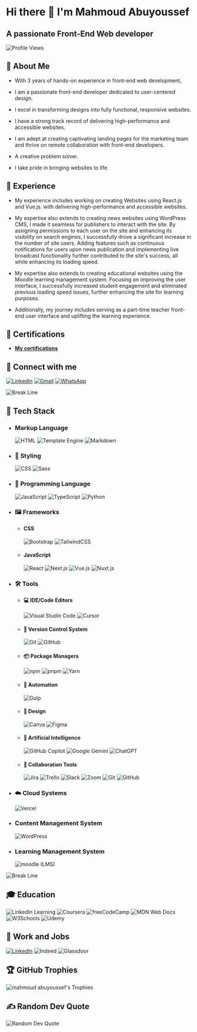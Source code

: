 # Hi there 👋 I'm Mahmoud Abuyoussef
## A passionate Front-End Web developer

![Profile Views](https://komarev.com/ghpvc/?username=mahmoud-abuyoussef&label=Profile%20views&color=0e75b6&style=flat)

## 💫 About Me

- With 3 years of hands-on experience in front-end web development,

- I am a passionate front-end developer dedicated to user-centered design.

- I excel in transforming designs into fully functional, responsive websites.

- I have a strong track record of delivering high-performance and accessible websites.

- I am adept at creating captivating landing pages for the marketing team and thrive on remote collaboration with front-end developers.

- A creative problem solver.

- I take pride in bringing websites to life.


## 💪 Experience

- My experience includes working on creating Websites using React.js and Vue.js.
  with delivering high-performance and accessible websites.

- My expertise also extends to creating news websites using WordPress CMS,
  I made it seamless for publishers to interact with the site.
  By assigning permissions to each user on the site and enhancing its visibility on search engines,
  I successfully drove a significant increase in the number of site users. Adding features such as continuous notifications for users upon news publication and implementing live broadcast functionality further contributed to the site's success,
  all while enhancing its loading speed.

- My expertise also extends to creating educational websites using the Moodle learning management system.
  Focusing on improving the user interface,
  I successfully increased student engagement and eliminated previous loading speed issues,
  further enhancing the site for learning purposes.

- Additionally, my journey includes serving as a part-time teacher 
  front-end user interface and uplifting the learning experience.

## 📜 Certifications
- **[My certifications](https://github.com/mahmoud-abuyoussef/Certificates "Go to my certification repo")**

## 🤝 Connect with me
[![LinkedIn](https://img.shields.io/badge/Linkedin-%230077B5.svg?logo=linkedin&logoColor=white)](https://www.linkedin.com/in/mahmoudabuyoussef)
[![Gmail](https://img.shields.io/badge/Gmail-D14836?logo=gmail&logoColor=white)](mailto:mahmoudabuyoussef5@gmail.com)
[![WhatsApp](https://img.shields.io/badge/WhatsApp-25D366?logo=whatsapp&logoColor=white)](https://wa.me/+201030755691)

![Break Line](https://user-images.githubusercontent.com/73097560/115834477-dbab4500-a447-11eb-908a-139a6edaec5c.gif)

## 🧳 Tech Stack

- ### Markup Language
  ![HTML](https://img.shields.io/badge/HTML-%23E34F26.svg?logo=html5&logoColor=white)
  ![Template Engine](https://img.shields.io/badge/-PugJs-05122A?style=flat&logo=Pug)
  ![Markdown](https://img.shields.io/badge/Markdown-%23000000.svg?logo=markdown&logoColor=white)

- ### 🎨 Styling
  ![CSS](https://img.shields.io/badge/CSS-1572B6?logo=css3&logoColor=fff)
  ![Sass](https://img.shields.io/badge/Sass-C69?logo=sass&logoColor=fff)

- ### 🧠 Programming Language
  ![JavaScript](https://img.shields.io/badge/JavaScript-F7DF1E?logo=javascript&logoColor=000)
  ![TypeScript](https://img.shields.io/badge/TypeScript-3178C6?logo=typescript&logoColor=fff)
  ![Python](https://img.shields.io/badge/Python-3776AB?logo=python&logoColor=fff)

- ### 🖼️ Frameworks

  - #### CSS
    ![Bootstrap](https://img.shields.io/badge/Bootstrap-7952B3?logo=bootstrap&logoColor=fff)
    ![TailwindCSS](https://img.shields.io/badge/Tailwind%20CSS-%2338B2AC.svg?logo=tailwind-css&logoColor=white)
    
  - #### JavaScript
    ![React](https://img.shields.io/badge/React-%2320232a.svg?logo=react&logoColor=%2361DAFB)
    ![Next.js](https://img.shields.io/badge/Next.js-black?logo=next.js&logoColor=white)
    ![Vue.js](https://img.shields.io/badge/Vue.js-4FC08D?logo=vuedotjs&logoColor=fff)
    ![Nuxt.js](https://img.shields.io/badge/Nuxt.js-002E3B?logo=nuxtdotjs&logoColor=#00DC82)

- ### 🛠️ Tools

  - #### 💻 IDE/Code Editors
    ![Visual Studio Code](https://custom-icon-badges.demolab.com/badge/Visual%20Studio%20Code-0078d7.svg?logo=vsc&logoColor=white)
    ![Cursor](https://custom-icon-badges.demolab.com/badge/cursor_ide-000000.svg?logo=cursor_ide&logoColor=white)
    
  - #### 🔖 Version Control System
    ![Git](https://img.shields.io/badge/Git-F05032?logo=git&logoColor=fff)
    ![GitHub](https://img.shields.io/badge/GitHub-%23121011.svg?logo=github&logoColor=white)
  
  - #### 📦 Package Managers
    ![npm](https://img.shields.io/badge/npm-CB3837?logo=npm&logoColor=fff)
    ![pnpm](https://img.shields.io/badge/pnpm-F69220?logo=pnpm&logoColor=fff)
    ![Yarn](https://img.shields.io/badge/Yarn-2C8EBB?logo=yarn&logoColor=fff)

  - #### 🤖 Automation
    ![Gulp](https://img.shields.io/badge/GULP-%23CF4647.svg?&logo=GULP&logoColor=white)
    
  - #### 🎨 Design
    ![Canva](https://img.shields.io/badge/Canva-%2300C4CC.svg?&logo=Canva&logoColor=white)
    ![Figma](https://img.shields.io/badge/Figma-F24E1E?logo=figma&logoColor=white)
  
  - #### 🤖 Artificial Intelligence
    ![GitHub Copilot](https://img.shields.io/badge/GitHub%20Copilot-000?logo=githubcopilot&logoColor=fff)
    ![Google Gemini](https://img.shields.io/badge/Google%20Gemini-886FBF?logo=googlegemini&logoColor=fff)
    ![ChatGPT](https://img.shields.io/badge/ChatGPT-74aa9c?logo=openai&logoColor=white)

  - #### 🤝 Collaboration Tools
    ![Jira](https://img.shields.io/badge/Jira-0052CC?logo=jira&logoColor=fff)
    ![Trello](https://img.shields.io/badge/Trello-0052CC?logo=trello&logoColor=fff)
    ![Slack](https://img.shields.io/badge/Slack-4A154B?logo=slack&logoColor=fff)
    ![Zoom](https://img.shields.io/badge/Zoom-2D8CFF?logo=zoom&logoColor=white)
    ![Git](https://img.shields.io/badge/Git-F05032?logo=git&logoColor=fff)
    ![GitHub](https://img.shields.io/badge/GitHub-%23121011.svg?logo=github&logoColor=white)
  
- ### ☁️ Cloud Systems
  ![Vercel](https://img.shields.io/badge/Vercel-%23000000.svg?logo=vercel&logoColor=white)

- ### Content Management System
  ![WordPress](https://img.shields.io/badge/WordPress-%2321759B.svg?logo=wordpress&logoColor=white)

- ### Learning Management System
  ![moodle (LMS)](https://img.shields.io/badge/Moodle-F24E1E?logo=moodle&logoColor=white)
  
![Break Line](https://user-images.githubusercontent.com/73097560/115834477-dbab4500-a447-11eb-908a-139a6edaec5c.gif)

## 🎓 Education
![LinkedIn Learning](https://img.shields.io/badge/LinkedIn%20Learning-0A66C2?logo=linkedin&logoColor=fff)
![Coursera](https://img.shields.io/badge/Coursera-0056D2?logo=coursera&logoColor=fff)
![freeCodeCamp](https://img.shields.io/badge/freeCodeCamp-0A0A23?logo=freecodecamp&logoColor=fff)
![MDN Web Docs](https://img.shields.io/badge/MDN%20Web%20Docs-000?logo=mdnwebdocs&logoColor=fff)
![W3Schools](https://img.shields.io/badge/W3Schools-04AA6D?logo=w3schools&logoColor=fff)
![Udemy](https://img.shields.io/badge/Udemy-A435F0?logo=udemy&logoColor=fff)

## 💼 Work and Jobs
[![LinkedIn](https://img.shields.io/badge/LinkedIn-0A66C2?logo=linkedin&logoColor=fff)](https://www.linkedin.com/in/mahmoudabuyoussef)
![Indeed](https://img.shields.io/badge/Indeed-003A9B?logo=indeed&logoColor=fff)
![Glassdoor](https://img.shields.io/badge/Glassdoor-0CAA41?logo=glassdoor&logoColor=fff)

## 🏆 GitHub Trophies
![mahmoud abuyoussef's Trophies](https://github-trophies.vercel.app/?username=mahmoud-abuyoussef&theme=radical&no-frame=false&no-bg=false&margin-w=4)

## ✍️ Random Dev Quote
![Random Dev Quote](https://quotes-github-readme.vercel.app/api?type=horizontal&theme=radical)

<!--
## 📊 GitHub Stats
![mahmoud abuyoussef's Streak](https://github-readme-streak-stats.herokuapp.com/?user=mahmoud-abuyoussef&theme=dark&hide_border=true&card_width=700)
![mahmoud abuyoussef's Contributions in the last year](http://github-profile-summary-cards.vercel.app/api/cards/profile-details?username=mahmoud-abuyoussef&theme=dark)
![mahmoud abuyoussef's Stats](http://github-profile-summary-cards.vercel.app/api/cards/stats?username=mahmoud-abuyoussef&theme=dark&show_icons=true&hide_border=true&count_private=true)
![mahmoud abuyoussef's Commits (UTC +8.00)](http://github-profile-summary-cards.vercel.app/api/cards/productive-time?username=mahmoud-abuyoussef&theme=dark&utcOffset=8)
![mahmoud abuyoussef's Top Language by Repo](http://github-profile-summary-cards.vercel.app/api/cards/repos-per-language?username=mahmoud-abuyoussef&theme=dark)
![mahmoud abuyoussef's Top Language by Commit](http://github-profile-summary-cards.vercel.app/api/cards/most-commit-language?username=mahmoud-abuyoussef&theme=dark) <br>
![mahmoud abuyoussef's Most Used Languages](https://github-readme-stats.vercel.app/api/top-langs/?username=mahmoud-abuyoussef&theme=dark&show_icons=true&hide_border=true)
-->
